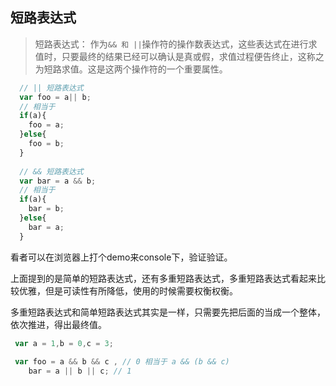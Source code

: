## 短路表达式

> 短路表达式： 作为`&& 和 ||`操作符的操作数表达式，这些表达式在进行求值时，只要最终的结果已经可以确认是真或假，求值过程便告终止，这称之为短路求值。这是这两个操作符的一个重要属性。

```javascript
  // || 短路表达式
  var foo = a|| b;
  // 相当于
  if(a){
    foo = a;
  }else{
    foo = b;
  }
  
  // && 短路表达式
  var bar = a && b;
  // 相当于
  if(a){
    bar = b;
  }else{
    bar = a;
  }
```

看者可以在浏览器上打个demo来console下，验证验证。

上面提到的是简单的短路表达式，还有多重短路表达式，多重短路表达式看起来比较优雅，但是可读性有所降低，使用的时候需要权衡权衡。

多重短路表达式和简单短路表达式其实是一样，只需要先把后面的当成一个整体，依次推进，得出最终值。

```javascript
 var a = 1,b = 0,c = 3;
 
 var foo = a && b && c , // 0 相当于 a && (b && c)
    bar = a || b || c; // 1
```
